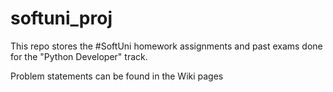 # softuni_proj
This repo stores the #SoftUni homework assignments and past exams done for the "Python Developer" track. 

Problem statements can be found in the Wiki pages
